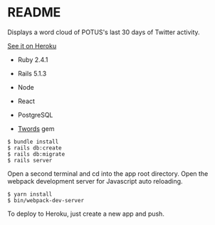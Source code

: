 # README

Displays a word cloud of POTUS's last 30 days of Twitter activity.

[See it on Heroku](http://www.trumpwords.exposed)

* Ruby 2.4.1

* Rails 5.1.3

* Node

* React

* PostgreSQL

* [Twords](https://github.com/msimonborg/twords) gem

```shell
$ bundle install
$ rails db:create
$ rails db:migrate
$ rails server
```

Open a second terminal and cd into the app root directory. Open the webpack development server for Javascript auto reloading.

    $ yarn install
    $ bin/webpack-dev-server

To deploy to Heroku, just create a new app and push.
